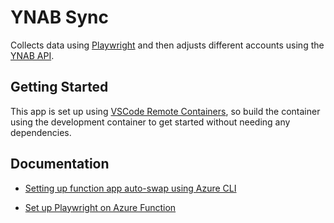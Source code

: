 # YNAB Sync

Collects data using [Playwright](https://playwright.dev/) and then adjusts
different accounts using the [YNAB API](https://api.youneedabudget.com/).

## Getting Started

This app is set up using
[VSCode Remote Containers](https://code.visualstudio.com/docs/remote/containers),
so build the container using the development container to get started without
needing any dependencies.

## Documentation

* [Setting up function app auto-swap using Azure CLI](https://docs.microsoft.com/en-us/cli/azure/functionapp/deployment/slot?view=azure-cli-latest#az_functionapp_deployment_slot_auto_swap)

* [Set up Playwright on Azure Function](https://dotnetthoughts.net/running-playwright-on-azure-functions/)